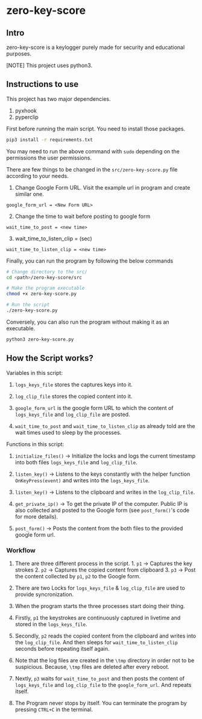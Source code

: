 # zero-key-score

## Intro
zero-key-score is a keylogger purely made for security and educational purposes.

[NOTE] This project uses python3.


## Instructions to use
This project has two major dependencies.
  1. pyxhook
  2. pyperclip

First before running the main script. You need to install those packages.

```bash
pip3 install -r requirements.txt
```
You may need to run the above command with ```sudo``` depending on the permissions the user permissions.

There are few things to be changed in the ```src/zero-key-score.py``` file according to your needs.
  1. Change Google Form URL. Visit the example url in program and create similar one.
  ```python3
  google_form_url = <New Form URL>
  ```
  2. Change the time to wait before posting to google form
  ```python3
  wait_time_to_post = <new time>
  ```
  3. wait_time_to_listen_clip = <Time to wait before reading the copied content>(sec)
  ```python3
  wait_time_to_listen_clip = <new time>
  ```

Finally, you can run the program by following the below commands
```bash
# Change directory to the src/
cd <path>/zero-key-score/src

# Make the program executable
chmod +x zero-key-score.py

# Run the script
./zero-key-score.py
```

Conversely, you can also run the program without making it as an executable.
```bash
python3 zero-key-score.py
```

## How the Script works?
Variables in this script:
  1. `logs_keys_file` stores the captures keys into it.

  2. `log_clip_file` stores the copied content into it.

  3. `google_form_url` is the google form URL to which the content of `logs_keys_file` and `log_clip_file` are posted.

  4. `wait_time_to_post` and `wait_time_to_listen_clip` as already told are the wait times used to sleep by the processes.

Functions in this script:
  1. `initialize_files()` -> Initialize the locks and logs the current timestamp into both files `logs_keys_file` and `log_clip_file`.

  2. `listen_key()` -> Listens to the keys constantly with the helper function `OnKeyPress(event)` and writes into the `logs_keys_file`.

  3. `listen_key()` -> Listens to the clipboard and writes in the `log_clip_file`.

  4. `get_private_ip()` -> To get the private IP of the computer. Public IP is also collected and posted to the Google form (see `post_form()`'s code for more details).

  5. `post_form()`  -> Posts the content from the both files to the provided google form url.


### Workflow
  1. There are three different process in the script.
    1. `p1` -> Captures the key strokes
    2. `p2` -> Captures the copied content from clipboard
    3. `p3` -> Post the content collected by `p1`, `p2` to the Google form.


  2. There are two Locks for `logs_keys_file` & `log_clip_file` are used to provide syncronization.

  3. When the program starts the three processes start doing their thing.

  4. Firstly, `p1` the keystrokes are continuously captured in livetime and stored in the `logs_keys_file`.

  5. Secondly, `p2` reads the copied content from the clipboard and writes into the `log_clip_file`. And then sleeps for `wait_time_to_listen_clip` seconds before repeating itself again.

  6. Note that the log files are created in the `\tmp` directory in order not to be suspicious. Because, `\tmp` files are deleted after every reboot.

  6. Nextly, `p3` waits for `wait_time_to_post` and then posts the content of `logs_keys_file` and `log_clip_file` to the `google_form_url`. And repeats itself.

  7. The Program never stops by itself. You can terminate the program by pressing `CTRL+C` in the terminal.
